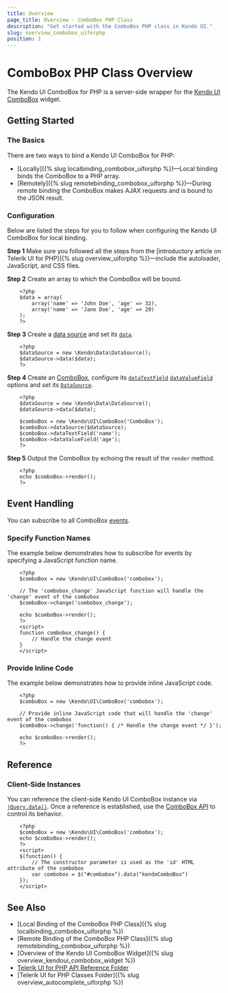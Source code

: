 ```yaml
---
title: Overview
page_title: Overview - ComboBox PHP Class
description: "Get started with the ComboBox PHP class in Kendo UI."
slug: overview_combobox_uiforphp
position: 1
---
```


# ComboBox PHP Class Overview

The Kendo UI ComboBox for PHP is a server-side wrapper for the [Kendo UI ComboBox](/api/javascript/ui/combobox) widget.

## Getting Started

### The Basics

There are two ways to bind a Kendo UI ComboBox for PHP:

* [Locally]({% slug localbinding_combobox_uiforphp %})&mdash;Local binding binds the ComboBox to a PHP array.
* [Remotely]({% slug remotebinding_combobox_uiforphp %})&mdash;During remote binding the ComboBox makes AJAX requests and is bound to the JSON result.

### Configuration

Below are listed the steps for you to follow when configuring the Kendo UI ComboBox for local binding.

**Step 1** Make sure you followed all the steps from the [introductory article on Telerik UI for PHP]({% slug overview_uiforphp %})&mdash;include the autoloader, JavaScript, and CSS files.

**Step 2** Create an array to which the ComboBox will be bound.



        <?php
        $data = array(
            array('name' => 'John Doe', 'age' => 32),
            array('name' => 'Jane Doe', 'age' => 29)
        );
        ?>
**Step 3** Create a [data source](/api/php/Kendo/Data/DataSource) and set its [`data`](/api/php/Kendo/Data/DataSource#data).



        <?php
        $dataSource = new \Kendo\Data\DataSource();
        $dataSource->data($data);
        ?>

**Step 4** Create an [ComboBox](/api/php/Kendo/UI/ComboBox), configure its [`dataTextField`](/api/php/Kendo/UI/ComboBox#datatextfield) [`dataValueField`](/api/php/Kendo/UI/ComboBox#datavaluefield) options and set its [`DataSource`](/api/php/Kendo/UI/AutoComplete#datasource).



        <?php
        $dataSource = new \Kendo\Data\DataSource();
        $dataSource->data($data);

        $comboBox = new \Kendo\UI\ComboBox('ComboBox');
        $comboBox->dataSource($dataSource);
        $comboBox->dataTextField('name');
        $comboBox->dataValueField('age');
        ?>

**Step 5** Output the ComboBox by echoing the result of the `render` method.



        <?php
        echo $comboBox->render();
        ?>

## Event Handling

You can subscribe to all ComboBox [events](/api/web/combobox#events).

### Specify Function Names

The example below demonstrates how to subscribe for events by specifying a JavaScript function name.



        <?php
        $comboBox = new \Kendo\UI\ComboBox('combobox');

        // The 'combobox_change' JavaScript function will handle the 'change' event of the combobox
        $comboBox->change('combobox_change');

        echo $comboBox->render();
        ?>
        <script>
        function combobox_change() {
            // Handle the change event
        }
        </script>

### Provide Inline Code

The example below demonstrates how to provide inline JavaScript code.



        <?php
        $comboBox = new \Kendo\UI\ComboBox('combobox');

        // Provide inline JavaScript code that will handle the 'change' event of the combobox
        $comboBox->change('function() { /* Handle the change event */ }');

        echo $comboBox->render();
        ?>

<!--*-->
## Reference

### Client-Side Instances

You can reference the client-side Kendo UI ComboBox instance via [`jQuery.data()`](https://api.jquery.com/jQuery.data/). Once a reference is established, use the [ComboBox API](/api/javascript/ui/combobox#methods) to control its behavior.



        <?php
        $comboBox = new \Kendo\UI\ComboBox('combobox');
        echo $comboBox->render();
        ?>
        <script>
        $(function() {
            // The constructor parameter is used as the 'id' HTML attribute of the combobox
            var combobox = $("#combobox").data("kendoComboBox")
        });
        </script>

## See Also

* [Local Binding of the ComboBox PHP Class]({% slug localbinding_combobox_uiforphp %})
* [Remote Binding of the ComboBox PHP Class]({% slug remotebinding_combobox_uiforphp %})
* [Overview of the Kendo UI ComboBox Widget]({% slug overview_kendoui_combobox_widget %})
* [Telerik UI for PHP API Reference Folder](/api/php/Kendo/UI/AutoComplete)
* [Telerik UI for PHP Classes Folder]({% slug overview_autocomplete_uiforphp %})

